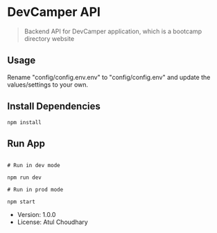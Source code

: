 # DevCamper API

> Backend API for DevCamper application, which is a bootcamp directory website

## Usage

Rename "config/config.env.env" to "config/config.env" and update the values/settings to your own.

## Install Dependencies

```
npm install
```

## Run App

```

# Run in dev mode

npm run dev

# Run in prod mode

npm start
```

- Version: 1.0.0
- License: Atul Choudhary
